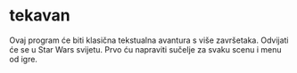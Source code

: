 # tekavan
Ovaj program će biti klasična tekstualna avantura s više završetaka. 
Odvijati će se u Star Wars svijetu.
Prvo ću napraviti sučelje za svaku scenu i menu od igre.
